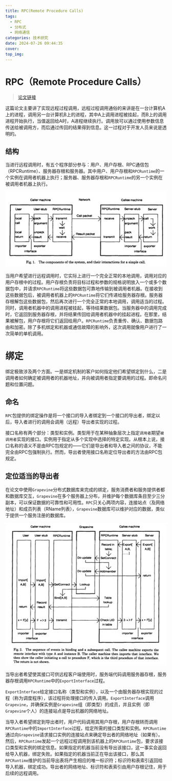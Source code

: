 ```yaml
---
title: RPC(Remote Procedure Calls)
tags:
  - RPC
  - 分布式
  - 网络通信
categories: 技术研究
date: 2024-07-26 09:44:35
cover:
top_img:
---
```



# RPC（Remote Procedure Calls）

> [论文链接](http://birrell.org/andrew/papers/ImplementingRPC.pdf)

这篇论文主要讲了实现远程过程调用，远程过程调用通俗的来讲是在一台计算机A上的进程，调用另一台计算机B上的进程，其中A上调用进程被挂起，而B上的调用进程开始执行，当值返回给A时，A进程继续执行。调用放可以通过使用参数信息传送给被调用方，而后通过传回的结果得到信息。这一过程对于开发人员来说是透明的。

## 结构

当进行远程调用时，有五个程序部分参与：用户、用户存根、RPC通信包（RPCRuntime）、服务器存根和服务器。其中用户、用户存根和`RPCRuntime`的一个实例在调用者机器上执行；服务器、服务器存根和`RPCRuntime`的另一个实例在被调用者机器上执行。

![rpc-01](paper-RPC/rpc-01.png)

当用户希望进行远程调用时，它实际上进行一个完全正常的本地调用，调用对应的用户存根中的过程。用户存根负责将目标过程和参数的规格说明放入一个或多个数据包中，并请求`RPCRuntime`将这些数据包可靠地传输到被调用者机器。在接收到这些数据包后，被调用者机器上的`RPCRuntime`将它们传递给服务器存根。服务器存根解包这些数据包，然后再次进行一个完全正常的本地调用，调用适当的过程。同时，调用者机器中的调用进程被挂起，等待结果数据包。当服务器中的调用完成时，它返回到服务器存根，并将结果传回给调用者机器中的挂起进程。在那里，结果被解包，用户存根将它们返回给用户。`RPCRuntime`负责重传、确认、数据包路由和加密。除了多机绑定和机器或通信故障的影响外，这次调用就像用户进行了一次简单的单机调用。

# 绑定

绑定极致涉及两个方面。一是绑定机制的客户如何指定他们希望绑定到什么，二是调用者如何确定被调用者的机器地址，并向被调用者指定要调用的过程。即命名问题和位置问题。

## 命名

`RPC`包提供的绑定操作是将一个接口的导入者绑定到一个接口的导出者，绑定以后，导入者进行的调用会调用（远程）导出者实现的过程。

接口名称有两个部分：类型和实例。类型用于在某种抽象层次上指定`调用者`期望`被调用者`实现的接口。实例用于指定从多个实现中选择的特定实现。从根本上说，接口名称的语义不是由RPC包规定的——它们是导出者和导入者之间的协议，不能完全由RPC包强制执行。然而，导出者使用接口名称定位导出者的方法由RPC包规定。

## 定位适当的导出者

在论文中使用`Grapevine`分布式数据库来完成的绑定，服务消费者和服务提供者都和数据库交互，`Grapevine`在多个服务器上分布，并维护每个数据库条目至少三分副本，可以保证数据的可靠性和可用性。`RPC`只关心两项内容，连接站点（及网络地址）和成员列表（RName列表），`Grapevine`数据库可以维护对应的数据，类似于提供一个服务注册的数据库。

![rpc-02](paper-RPC/rpc-02.png)

当导出者希望使其接口可供远程客户端使用时，服务端代码调用服务器存根，服务器存根调用`RPCRuntime`中的`ExportInterface`过程。

`ExportInterface`给定接口名称（类型和实例），以及一个由服务器存根实现的过程（称为调度程序），该过程将处理接口的传入调用。`ExportInterface`调用`Grapevine`，并确保实例是`Grapevine`组（即类型）的成员，并且实例（即`Grapevine`个人）的连接站点是导出机器的网络地址。

当导入者希望绑定到导出者时，用户代码调用其用户存根，用户存根转而调用`RPCRuntime`中的`ImportInterface`过程，给定所需的接口类型和实例。`RPCRuntime`通过向`Grapevine`请求接口实例的连接站点来确定导出者的网络地址（如果有）。然后，`RPCRuntime`发起一个远程过程调用到该机器上的`RPCRuntime`包，要求该接口类型和实例的绑定信息。如果指定的机器当前没有导出该接口，这一事实会返回给导入机器，绑定失败。如果指定的机器当前正在导出该接口，那么其`RPCRuntime`维护的当前导出表将产生相应的唯一标识符；标识符和表索引返回给导入机器，绑定成功。导出者的网络地址、标识符和表索引由用户存根记住，用于后续的远程调用。

